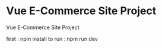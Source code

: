 # Vue E-Commerce Site Project
 Vue E-Commerce Site Project

first : npm install
to run : npm run dev
